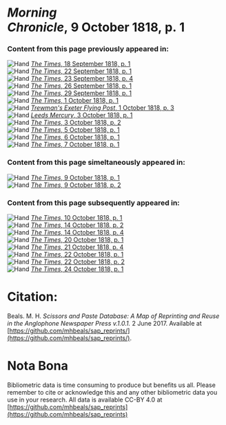 # *Morning Chronicle*, 9 October 1818, p. 1  
  
### Content from this page previously appeared in:  
![Hand](http://scissorsandpaste.net/wp-content/uploads/2017/06/smallhandpointer.png) [*The Times*, 18 September 1818, p. 1](https://mhbeals.github.io/sap_html/The-Times/The-Times-18-September-1818-p-1)  
![Hand](http://scissorsandpaste.net/wp-content/uploads/2017/06/smallhandpointer.png) [*The Times*, 22 September 1818, p. 1](https://mhbeals.github.io/sap_html/The-Times/The-Times-22-September-1818-p-1)  
![Hand](http://scissorsandpaste.net/wp-content/uploads/2017/06/smallhandpointer.png) [*The Times*, 23 September 1818, p. 4](https://mhbeals.github.io/sap_html/The-Times/The-Times-23-September-1818-p-4)  
![Hand](http://scissorsandpaste.net/wp-content/uploads/2017/06/smallhandpointer.png) [*The Times*, 26 September 1818, p. 1](https://mhbeals.github.io/sap_html/The-Times/The-Times-26-September-1818-p-1)  
![Hand](http://scissorsandpaste.net/wp-content/uploads/2017/06/smallhandpointer.png) [*The Times*, 29 September 1818, p. 1](https://mhbeals.github.io/sap_html/The-Times/The-Times-29-September-1818-p-1)  
![Hand](http://scissorsandpaste.net/wp-content/uploads/2017/06/smallhandpointer.png) [*The Times*, 1 October 1818, p. 1](https://mhbeals.github.io/sap_html/The-Times/The-Times-1-October-1818-p-1)  
![Hand](http://scissorsandpaste.net/wp-content/uploads/2017/06/smallhandpointer.png) [*Trewman's Exeter Flying Post*, 1 October 1818, p. 3](https://mhbeals.github.io/sap_html/Trewman's-Exeter-Flying-Post/Trewman's-Exeter-Flying-Post-1-October-1818-p-3)  
![Hand](http://scissorsandpaste.net/wp-content/uploads/2017/06/smallhandpointer.png) [*Leeds Mercury*, 3 October 1818, p. 1](https://mhbeals.github.io/sap_html/Leeds-Mercury/Leeds-Mercury-3-October-1818-p-1)  
![Hand](http://scissorsandpaste.net/wp-content/uploads/2017/06/smallhandpointer.png) [*The Times*, 3 October 1818, p. 2](https://mhbeals.github.io/sap_html/The-Times/The-Times-3-October-1818-p-2)  
![Hand](http://scissorsandpaste.net/wp-content/uploads/2017/06/smallhandpointer.png) [*The Times*, 5 October 1818, p. 1](https://mhbeals.github.io/sap_html/The-Times/The-Times-5-October-1818-p-1)  
![Hand](http://scissorsandpaste.net/wp-content/uploads/2017/06/smallhandpointer.png) [*The Times*, 6 October 1818, p. 1](https://mhbeals.github.io/sap_html/The-Times/The-Times-6-October-1818-p-1)  
![Hand](http://scissorsandpaste.net/wp-content/uploads/2017/06/smallhandpointer.png) [*The Times*, 7 October 1818, p. 1](https://mhbeals.github.io/sap_html/The-Times/The-Times-7-October-1818-p-1)  
  
### Content from this page simeltaneously appeared in:  
![Hand](http://scissorsandpaste.net/wp-content/uploads/2017/06/smallhandpointer.png) [*The Times*, 9 October 1818, p. 1](https://mhbeals.github.io/sap_html/The-Times/The-Times-9-October-1818-p-1)  
![Hand](http://scissorsandpaste.net/wp-content/uploads/2017/06/smallhandpointer.png) [*The Times*, 9 October 1818, p. 2](https://mhbeals.github.io/sap_html/The-Times/The-Times-9-October-1818-p-2)  
  
### Content from this page subsequently appeared in:  
![Hand](http://scissorsandpaste.net/wp-content/uploads/2017/06/smallhandpointer.png) [*The Times*, 10 October 1818, p. 1](https://mhbeals.github.io/sap_html/The-Times/The-Times-10-October-1818-p-1)  
![Hand](http://scissorsandpaste.net/wp-content/uploads/2017/06/smallhandpointer.png) [*The Times*, 14 October 1818, p. 2](https://mhbeals.github.io/sap_html/The-Times/The-Times-14-October-1818-p-2)  
![Hand](http://scissorsandpaste.net/wp-content/uploads/2017/06/smallhandpointer.png) [*The Times*, 14 October 1818, p. 4](https://mhbeals.github.io/sap_html/The-Times/The-Times-14-October-1818-p-4)  
![Hand](http://scissorsandpaste.net/wp-content/uploads/2017/06/smallhandpointer.png) [*The Times*, 20 October 1818, p. 1](https://mhbeals.github.io/sap_html/The-Times/The-Times-20-October-1818-p-1)  
![Hand](http://scissorsandpaste.net/wp-content/uploads/2017/06/smallhandpointer.png) [*The Times*, 21 October 1818, p. 4](https://mhbeals.github.io/sap_html/The-Times/The-Times-21-October-1818-p-4)  
![Hand](http://scissorsandpaste.net/wp-content/uploads/2017/06/smallhandpointer.png) [*The Times*, 22 October 1818, p. 1](https://mhbeals.github.io/sap_html/The-Times/The-Times-22-October-1818-p-1)  
![Hand](http://scissorsandpaste.net/wp-content/uploads/2017/06/smallhandpointer.png) [*The Times*, 22 October 1818, p. 2](https://mhbeals.github.io/sap_html/The-Times/The-Times-22-October-1818-p-2)  
![Hand](http://scissorsandpaste.net/wp-content/uploads/2017/06/smallhandpointer.png) [*The Times*, 24 October 1818, p. 1](https://mhbeals.github.io/sap_html/The-Times/The-Times-24-October-1818-p-1)  


# Citation: 

Beals. M. H. *Scissors and Paste Database: A Map of Reprinting and Reuse in the Anglophone Newspaper Press v.1.0.1.* 2 June 2017. Available at [https://github.com/mhbeals/sap_reprints/](https://github.com/mhbeals/sap_reprints/). 

# Nota Bona

Bibliometric data is time consuming to produce but benefits us all. Please remember to cite or acknowledge this and any other bibliometric data you use in your research. All data is available CC-BY 4.0 at [https://github.com/mhbeals/sap_reprints](https://github.com/mhbeals/sap_reprints)